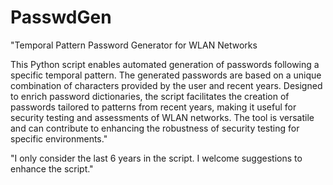 # PasswdGen
"Temporal Pattern Password Generator for WLAN Networks

This Python script enables automated generation of passwords following a specific temporal pattern. The generated passwords are based on a unique combination of characters provided by the user and recent years. Designed to enrich password dictionaries, the script facilitates the creation of passwords tailored to patterns from recent years, making it useful for security testing and assessments of WLAN networks. The tool is versatile and can contribute to enhancing the robustness of security testing for specific environments."

"I only consider the last 6 years in the script. I welcome suggestions to enhance the script."
